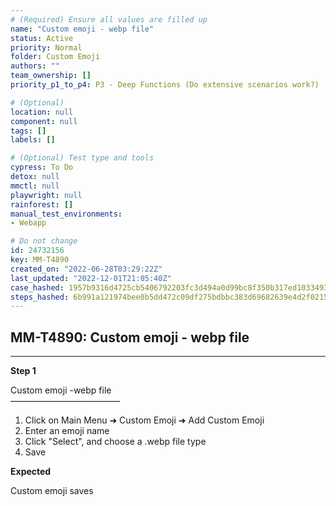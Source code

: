 ```yaml
---
# (Required) Ensure all values are filled up
name: "Custom emoji - webp file"
status: Active
priority: Normal
folder: Custom Emoji
authors: ""
team_ownership: []
priority_p1_to_p4: P3 - Deep Functions (Do extensive scenarios work?)

# (Optional)
location: null
component: null
tags: []
labels: []

# (Optional) Test type and tools
cypress: To Do
detox: null
mmctl: null
playwright: null
rainforest: []
manual_test_environments: 
- Webapp

# Do not change
id: 24732156
key: MM-T4890
created_on: "2022-06-28T03:29:22Z"
last_updated: "2022-12-01T21:05:40Z"
case_hashed: 1957b9316d4725cb5406792203fc3d494a0d99bc8f350b317ed1033493218814fc3179630eb6dec3603f28755c25dab4
steps_hashed: 6b991a121974bee0b5dd472c09df275bdbbc383d69682639e4d2f0215cd735c061131250e8732262f3d31bfbf26d6adf
---
```


<!-- (Auto-generated) Based on frontmatter's "key" and "name" -->

## MM-T4890: Custom emoji - webp file

---

**Step 1**

Custom emoji -webp file\
–––––––––––––––––––––––––

1. Click on Main Menu ➜ Custom Emoji ➜ Add Custom Emoji
2. Enter an emoji name
3. Click "Select", and choose a .webp file type
4. Save

**Expected**

Custom emoji saves
